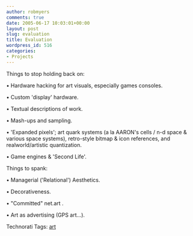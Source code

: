 ```yaml
---
author: robmyers
comments: true
date: 2005-06-17 10:03:01+00:00
layout: post
slug: evaluation
title: Evaluation
wordpress_id: 516
categories:
- Projects
---
```


  
Things to stop holding back on:  


  
• Hardware hacking for art visuals, especially games consoles.  
  
• Custom 'display' hardware.  
  
• Textual descriptions of work.  
  
• Mash-ups and sampling.  
  
• 'Expanded pixels'; art quark systems (a la AARON's cells / n-d space & various space systems), retro-style bitmap & icon references, and realworld/artistic quantization.  
  
• Game engines & 'Second Life'.  


  
Things to spank:  


  
• Managerial ('Relational') Aesthetics.  
  
• Decorativeness.  
  
• "Committed" net.art .  
  
• Art as advertising (GPS art...).  


  


Technorati Tags: [art](http://technorati.com/tag/art)

  


